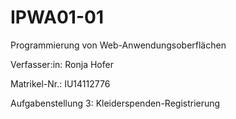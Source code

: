 # IPWA01-01
Programmierung von Web-Anwendungsoberflächen

Verfasser:in: Ronja Hofer

Matrikel-Nr.: IU14112776

Aufgabenstellung 3: Kleiderspenden-Registrierung
